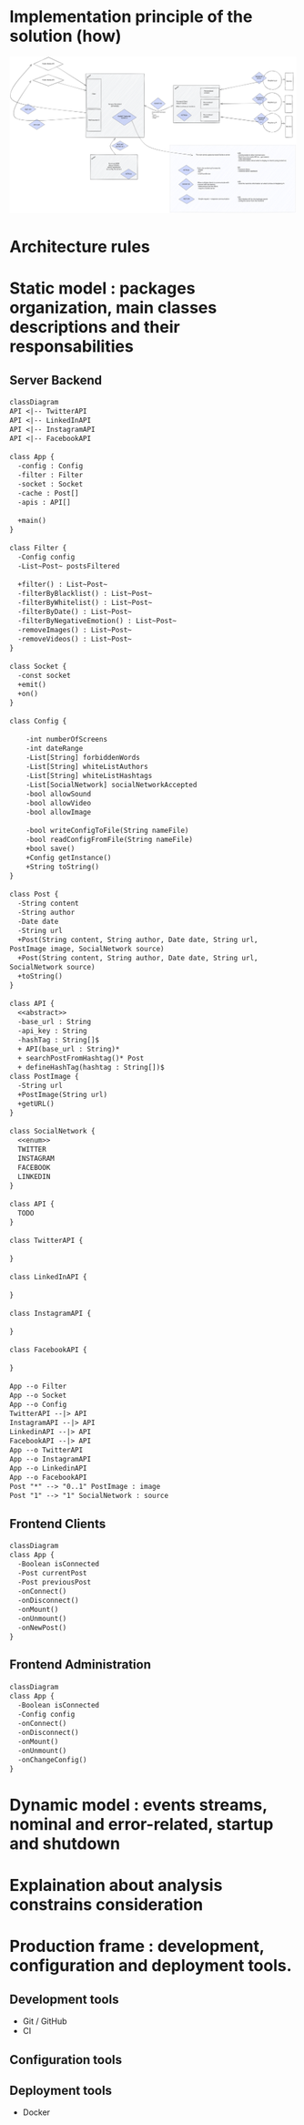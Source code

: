 # Implementation principle of the solution (how)

![Excalidraw diagram architecture](assets/Architecture.excalidraw.svg)

# Architecture rules
# Static model : packages organization, main classes descriptions and their responsabilities


## Server Backend
```mermaid
classDiagram
API <|-- TwitterAPI
API <|-- LinkedInAPI
API <|-- InstagramAPI
API <|-- FacebookAPI

class App {
  -config : Config
  -filter : Filter
  -socket : Socket
  -cache : Post[]
  -apis : API[]

  +main()
}

class Filter {
  -Config config
  -List~Post~ postsFiltered

  +filter() : List~Post~
  -filterByBlacklist() : List~Post~
  -filterByWhitelist() : List~Post~
  -filterByDate() : List~Post~
  -filterByNegativeEmotion() : List~Post~
  -removeImages() : List~Post~
  -removeVideos() : List~Post~
}

class Socket {
  -const socket
  +emit()
  +on() 
}

class Config {

    -int numberOfScreens
    -int dateRange
    -List[String] forbiddenWords
    -List[String] whiteListAuthors
    -List[String] whiteListHashtags
    -List[SocialNetwork] socialNetworkAccepted
    -bool allowSound
    -bool allowVideo
    -bool allowImage
  
    -bool writeConfigToFile(String nameFile)
    -bool readConfigFromFile(String nameFile)
    +bool save()
    +Config getInstance()
    +String toString()
}

class Post {
  -String content
  -String author
  -Date date
  -String url
  +Post(String content, String author, Date date, String url, PostImage image, SocialNetwork source)
  +Post(String content, String author, Date date, String url, SocialNetwork source)
  +toString()
}

class API {
  <<abstract>>
  -base_url : String
  -api_key : String
  -hashTag : String[]$
  + API(base_url : String)*
  + searchPostFromHashtag()* Post
  + defineHashTag(hashtag : String[])$
class PostImage {
  -String url
  +PostImage(String url)
  +getURL()
}

class SocialNetwork {
  <<enum>>
  TWITTER
  INSTAGRAM
  FACEBOOK
  LINKEDIN
}

class API {
  TODO
}

class TwitterAPI {
  
}

class LinkedInAPI {
  
}

class InstagramAPI {
  
}

class FacebookAPI {
   
}

App --o Filter
App --o Socket
App --o Config
TwitterAPI --|> API
InstagramAPI --|> API
LinkedinAPI --|> API
FacebookAPI --|> API
App --o TwitterAPI
App --o InstagramAPI
App --o LinkedinAPI
App --o FacebookAPI
Post "*" --> "0..1" PostImage : image
Post "1" --> "1" SocialNetwork : source

```


## Frontend Clients

```mermaid
classDiagram
class App {
  -Boolean isConnected
  -Post currentPost
  -Post previousPost
  -onConnect()
  -onDisconnect()
  -onMount()
  -onUnmount()
  -onNewPost()
}
```

## Frontend Administration

```mermaid
classDiagram
class App {
  -Boolean isConnected
  -Config config
  -onConnect()
  -onDisconnect()
  -onMount()
  -onUnmount()
  -onChangeConfig()
}
```

# Dynamic model : events streams, nominal and error-related, startup and shutdown
# Explaination about analysis constrains consideration
# Production frame : development, configuration and deployment tools.

## Development tools

- Git / GitHub
- CI

## Configuration tools

## Deployment tools

- Docker 
